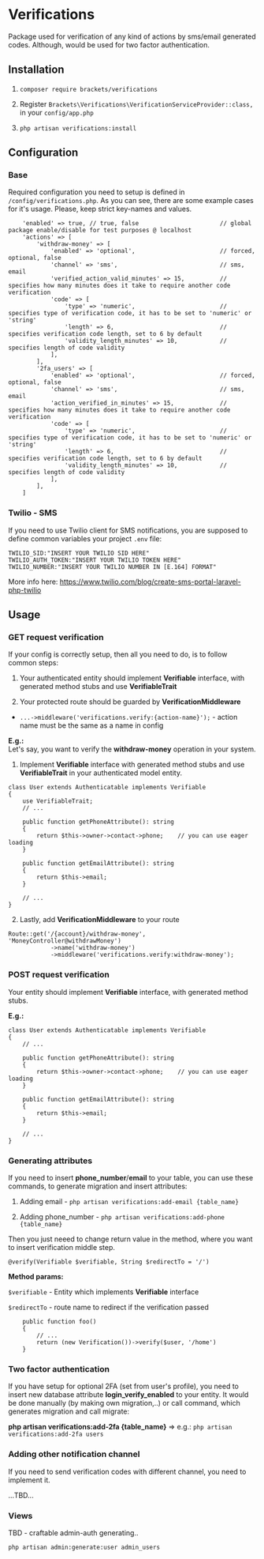 # Verifications
Package used for verification of any kind of actions by sms/email generated codes. Although, would be used for two factor authentication.

## Installation

1. `composer require brackets/verifications`

2. Register `Brackets\Verifications\VerificationServiceProvider::class,` in your `config/app.php`

3. `php artisan verifications:install`

## Configuration

### Base
Required configuration you need to setup is defined in `/config/verifications.php`. 
As you can see, there are some example cases for it's usage. Please, keep strict key-names and values. 
```.
    'enabled' => true, // true, false                       // global package enable/disable for test purposes @ localhost
    'actions' => [
        'withdraw-money' => [
            'enabled' => 'optional',                        // forced, optional, false
            'channel' => 'sms',                             // sms, email
            'verified_action_valid_minutes' => 15,          // specifies how many minutes does it take to require another code verification
            'code' => [
                'type' => 'numeric',                        // specifies type of verification code, it has to be set to 'numeric' or 'string'
                'length' => 6,                              // specifies verification code length, set to 6 by default
                'validity_length_minutes' => 10,            // specifies length of code validity
            ],
        ],
        '2fa_users' => [
            'enabled' => 'optional',                        // forced, optional, false
            'channel' => 'sms',                             // sms, email
            'action_verified_in_minutes' => 15,             // specifies how many minutes does it take to require another code verification
            'code' => [
                'type' => 'numeric',                        // specifies type of verification code, it has to be set to 'numeric' or 'string'
                'length' => 6,                              // specifies verification code length, set to 6 by default
                'validity_length_minutes' => 10,            // specifies length of code validity
            ],
        ],
    ]
```

### Twilio - SMS
If you need to use Twilio client for SMS notifications, you are 
supposed to define common variables your project `.env` file:

```.
TWILIO_SID:"INSERT YOUR TWILIO SID HERE"
TWILIO_AUTH_TOKEN:"INSERT YOUR TWILIO TOKEN HERE"
TWILIO_NUMBER:"INSERT YOUR TWILIO NUMBER IN [E.164] FORMAT"
```

More info here: https://www.twilio.com/blog/create-sms-portal-laravel-php-twilio

## Usage

### GET request verification
If your config is correctly setup, then all you need to do, is to follow common steps:

1. Your authenticated entity should implement **Verifiable** interface, with generated method stubs and use **VerifiableTrait**

2. Your protected route should be guarded by **VerificationMiddleware** 
* `...->middleware('verifications.verify:{action-name}');` - action name must be the same as a name in config

**E.g.:**  
Let's say, you want to verify the **withdraw-money** operation in your system. 

1. Implement **Verifiable** interface with generated method stubs and use **VerifiableTrait** in your authenticated model entity.

```.
class User extends Authenticatable implements Verifiable
{
    use VerifiableTrait;
    // ...

    public function getPhoneAttribute(): string
    {
        return $this->owner->contact->phone;    // you can use eager loading
    }

    public function getEmailAttribute(): string
    {
        return $this->email;
    }
    
    // ...
}
```

2. Lastly, add **VerificationMiddleware** to your route 

```.
Route::get('/{account}/withdraw-money', 'MoneyController@withdrawMoney')
            ->name('withdraw-money')
            ->middleware('verifications.verify:withdraw-money');
```

### POST request verification
Your entity should implement **Verifiable** interface, with generated method stubs.

**E.g.:**
```.
class User extends Authenticatable implements Verifiable
{
    // ...

    public function getPhoneAttribute(): string
    {
        return $this->owner->contact->phone;    // you can use eager loading
    }

    public function getEmailAttribute(): string
    {
        return $this->email;
    }
    
    // ...
}
```

### Generating attributes
If you need to insert **phone_number**/**email** to your table, you can use these commands, to generate migration and insert attributes:

1. Adding email - `php artisan verifications:add-email {table_name}`

2. Adding phone_number - `php artisan verifications:add-phone {table_name}`

Then you just neeed to change return value in the method, where you want to insert verification middle step.

`@verify(Verifiable $verifiable, String $redirectTo = '/')` 

**Method params:** 

`$verifiable` - Entity which implements **Verifiable** interface

`$redirectTo` - route name to redirect if the verification passed 

```.
    public function foo()
    {
        // ...
        return (new Verification())->verify($user, '/home')    
    }
```
### Two factor authentication

If you have setup for optional 2FA (set from user's profile), 
you need to insert new database attribute **login_verify_enabled** to your entity.
It would be done manually (by making own migration,..) or call
command, which generates migration and call migrate:


**php artisan verifications:add-2fa {table_name}** => e.g.: `php artisan verifications:add-2fa users`

### Adding other notification channel
If you need to send verification codes with different channel, you need to implement it.

...TBD...

### Views
TBD - craftable admin-auth generating..


`php artisan admin:generate:user admin_users`
